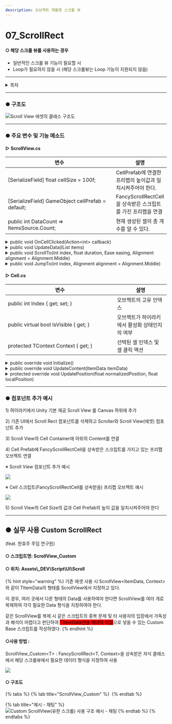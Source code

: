 ```yaml
---
description: 오브젝트 재활용 스크롤 뷰
---
```


# 07\_ScrollRect

#### ○ 해당 스크롤 뷰를 사용하는 경우

* 일반적인 스크롤 뷰 기능이 필요할 시
* Loop가 필요하지 않을 시 (해당 스크롤뷰는 Loop 기능이 지원되지 않음)

***

<details>

<summary>목차</summary>

[#undefined-1](07\_scrollrect.md#undefined-1 "mention")

[#undefined-2](07\_scrollrect.md#undefined-2 "mention")

[#undefined-3](07\_scrollrect.md#undefined-3 "mention")

[#custom-scrollrect](07\_scrollrect.md#custom-scrollrect "mention")

</details>

***

### ● 구조도

<img src="../../../../gitbook/.gitbook/assets/file.excalidraw.svg" alt="Scroll View 에셋의 클래스 구조도" class="gitbook-drawing">

***

### ● 주요 변수 및 기능 메소드

#### ▷ ScrollView.cs

<table><thead><tr><th width="418.3333333333333">변수</th><th>설명</th></tr></thead><tbody><tr><td>[SerializeField] float cellSize = 100f;</td><td>CellPrefab에 연결한 프리팹의 높이값과 일치시켜주어야 한다.</td></tr><tr><td>[SerializeField] GameObject cellPrefab = default;</td><td>FancyScrollRectCell을 상속받은 스크립트를 가진 프리팹을 연결</td></tr><tr><td>public int DataCount => ItemsSource.Count;</td><td>현재 생성된 셀의 총 개수를 알 수 있다.</td></tr></tbody></table>

<details>

<summary>public void OnCellClicked(Action&#x3C;int> callback)</summary>

```csharp
// 셀 선택 시 액션 호출
scrollview.OnCellClicked((int) => { /*선택된 셀의 인덱스가 넘어온다*/ });
```

</details>

<details>

<summary>public void UpdateData(IList items)</summary>

```csharp
// 아이템(셀)을 스크롤뷰에 생성
// 기존 아이템 전부 삭제 후 새로 받은 아이템으로 다시 생성

List<ItemData> datas = new List<ItemData>();
datas.add(new ItemData()); // 아이템 전체 데이터를 리스트로 만든다

scrollview.UpdateData(datas);
```

</details>

<details>

<summary>public void ScrollTo(int index, float duration, Ease easing, Alignment alignment = Alignment.Middle)</summary>

```csharp
// 지정한 인덱스의 셀까지 스크롤링
// (지정한 인덱스, 걸리는 시간, 이동 방식, 기준 피벗)

scrollView.ScrollTo(1, 0.3f, Ease.InOutQuint, Alignment.Lower);
```

</details>

<details>

<summary>public void JumpTo(int index, Alignment alignment = Alignment.Middle)</summary>

```csharp
 // 지정한 인덱스의 셀까지 바로 스크롤
 // (지정한 인덱스, 기준 피벗)
 
 scrollView.JumpTo(10, Alignment.Lower);
```

</details>

#### ▷ Cell.cs

<table><thead><tr><th width="325">변수</th><th>설명</th></tr></thead><tbody><tr><td>public int Index { get; set; }</td><td>오브젝트의 고유 인덱스</td></tr><tr><td>public virtual bool IsVisible { get; }</td><td>오브젝트가 하이라키에서 활성화 상태인지의 여부</td></tr><tr><td>protected TContext Context { get; }</td><td>선택된 셀 인덱스 및 셀 클릭 액션</td></tr></tbody></table>

<details>

<summary>public override void Initialize()</summary>

```csharp
// Awake의 역할
// 버튼이 있을 시 AddListener 등록
public override void Initialize()
{
    button.onClick.AddListener(() => Context.OnCellClicked?.Invoke(Index));
}
```

</details>

<details>

<summary>public override void UpdateContent(ItemData itemData)</summary>

<pre class="language-csharp"><code class="lang-csharp">// 생성 및 하이라키에서 활성화 됐을 시 해당 메소드 호출
// 호출 될 때마다 데이터가 들어온다
// 데이터를 받아와 처리하는 코드를 작성

public override void UpdateContent(ItemData itemData)
{
<strong>    message.text = itemData.Message;
</strong>
    var selected = Context.SelectedIndex == Index;
    image.color = selected 
        ? new Color32(0, 255, 255, 100)
        : new Color32(255, 255, 255, 77);
}
</code></pre>

</details>

<details>

<summary>protected override void UpdatePosition(float normalizedPosition, float localPosition)</summary>

```csharp
// Some code
```

</details>

***

### ● 컴포넌트 추가 예시

1\) 하이라키에서 Unity 기본 제공 Scroll View 를 Canvas 하위에 추가

2\) 기존 UI에서 Scroll Rect 컴포넌트를 삭제하고 Scroller와 Scroll View(에셋) 컴포넌트 추가

3\) Scroll View의 Cell Container에 아위의 Content를 연결

4\) Cell Prefab에 FancyScrollRectCell을 상속받은 스크립트를 가지고 있는 프리팹 오브젝트 연결

※ Scroll View 컴포넌트 추가 예시

![](<../../../../gitbook/.gitbook/assets/image (3) (1).png>)

※ Cell 스크립트(FancyScrollRectCell를 상속받음) 프리팹 오브젝트 예시

![](<../../../../gitbook/.gitbook/assets/image (6) (1).png>)

5\) Scroll View의 Cell Size의 값과 Cell Prefab의 높이 값을 일치시켜주어야 한다

***

## ● 실무 사용 Custom ScrollRect

(feat. 한효주 주임 연구원)

#### ○ 스크립트명: ScrollView\_Custom

#### ○ 위치: Assets\\\_DEV\Script\UI\Scroll

{% hint style="warning" %}
기존 에셋 사용 시 ScrollView\<ItemData, Context>와 같이 TItemData의 형태를 ScrollView에서 지정하고 있다.

이 경우, 여러 곳에서 다른 형태의 Data를 사용하여야 한다면 ScrollView를 여러 개로 복제하여 각각 필요한 Data 형식을 지정하여야 한다.

같은 ScrollView를 복제 시 같은 스크립트의 중복 문제 및 타 사용자의 입장에서 가독성과 해석이 어렵다고 판단하여 <mark style="background-color:red;">TItemData만을 제네릭 타입</mark>으로 넣을 수 있는 Custom Base 스크립트를 작성하였다.
{% endhint %}

#### ○사용 방법 :

ScrollView\_Custom\<T> : FancyScrollRect\<T, Context>을 상속받은 자식 클래스에서 해당 스크롤뷰에서 필요한 데이터 형식을 지정하여 사용

![](<../../../../gitbook/.gitbook/assets/image (8) (2).png>)

#### ○ 구조도

{% tabs %}
{% tab title="ScrollView_Custom" %}
<img src="../../../../gitbook/.gitbook/assets/file.excalidraw (7).svg" alt="" class="gitbook-drawing">
{% endtab %}

{% tab title="예시 - 채팅" %}
<img src="../../../../gitbook/.gitbook/assets/file.excalidraw (1) (1).svg" alt="Custom ScrollView(유한 스크롤) 사용 구조 예시 - 채팅" class="gitbook-drawing">
{% endtab %}
{% endtabs %}
